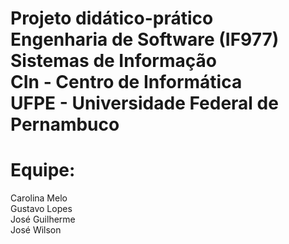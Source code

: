 # Projeto didático-prático <br>Engenharia de Software (IF977) <br>Sistemas de Informação <br>CIn - Centro de Informática <br>UFPE - Universidade Federal de Pernambuco

# Equipe:
Carolina Melo<br>
Gustavo Lopes<br>
José Guilherme<br>
José Wilson
